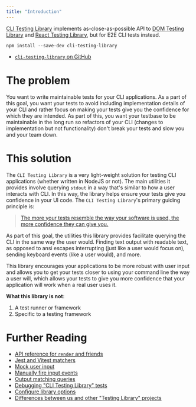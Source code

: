 ```yaml
---
title: "Introduction"
---
```


[CLI Testing Library](https://github.com/crutchcorn/cli-testing-library)
implements as-close-as-possible API to
[DOM Testing Library](https://github.com/testing-library/dom-testing-library)
and
[React Testing Library](https://github.com/testing-library/react-testing-library),
but for E2E CLI tests instead.

```
npm install --save-dev cli-testing-library
```

- [`cli-testing-library` on GitHub](https://github.com/crutchcorn/cli-testing-library)

# The problem

You want to write maintainable tests for your CLI applications. As a part of
this goal, you want your tests to avoid including implementation details of your
CLI and rather focus on making your tests give you the confidence for which they
are intended. As part of this, you want your testbase to be maintainable in the
long run so refactors of your CLI (changes to implementation but not
functionality) don't break your tests and slow you and your team down.

# This solution

The `CLI Testing Library` is a very light-weight solution for testing CLI
applications (whether written in NodeJS or not). The main utilities it provides
involve querying `stdout` in a way that's similar to how a user interacts with
CLI. In this way, the library helps ensure your tests give you confidence in
your UI code. The `CLI Testing Library`'s primary guiding principle is:

> [The more your tests resemble the way your software is used, the more confidence they can give you.](https://testing-library.com/docs/guiding-principles/)

As part of this goal, the utilities this library provides facilitate querying
the CLI in the same way the user would. Finding text output with readable text,
as opposed to ansi escapes interrupting (just like a user would focus on),
sending keyboard events (like a user would), and more.

This library encourages your applications to be more robust with user input and
allows you to get your tests closer to using your command line the way a user
will, which allows your tests to give you more confidence that your application
will work when a real user uses it.

**What this library is not**:

1. A test runner or framework
2. Specific to a testing framework

# Further Reading

- [API reference for `render` and friends](./api)
- [Jest and Vitest matchers](./matchers)
- [Mock user input](./user-event)
- [Manually fire input events](./fire-event)
- [Output matching queries](./queries)
- [Debugging "CLI Testing Library" tests](./debug)
- [Configure library options](./configure)
- [Differences between us and other "Testing Library" projects](./differences)
